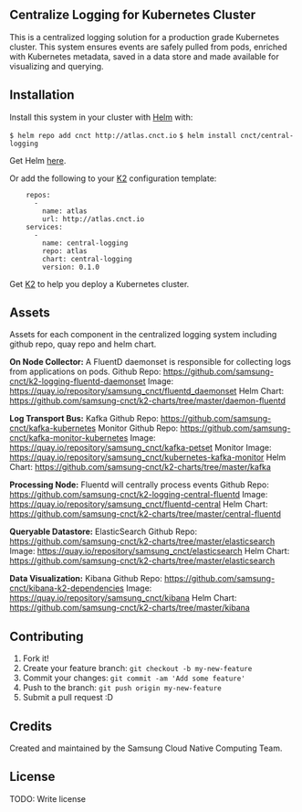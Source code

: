 ## Centralize Logging for Kubernetes Cluster
This is a centralized logging solution for a production grade Kubernetes cluster. This system ensures events are safely pulled from pods, enriched with Kubernetes metadata, saved in a data store and made available for visualizing and querying.

## Installation
Install this system in your cluster with [Helm](https://github.com/kubernetes/helm) with: 

```$ helm repo add cnct http://atlas.cnct.io```
```$ helm install cnct/central-logging```

Get Helm [here](https://github.com/kubernetes/helm/blob/master/docs/install.md).

Or add the following to your [K2](https://github.com/samsung-cnct/k2) configuration template:

```  clusterServices:
    repos:
      -
        name: atlas
        url: http://atlas.cnct.io
    services:
      -
        name: central-logging
        repo: atlas
        chart: central-logging
        version: 0.1.0 
```

Get [K2](https://github.com/samsung-cnct/k2) to help you deploy a Kubernetes cluster.

## Assets
Assets for each component in the centralized logging system including github repo, quay repo and helm chart. 

**On Node Collector:** A FluentD daemonset is responsible for collecting logs from applications on pods.
Github Repo: https://github.com/samsung-cnct/k2-logging-fluentd-daemonset
Image: https://quay.io/repository/samsung_cnct/fluentd_daemonset
Helm Chart: https://github.com/samsung-cnct/k2-charts/tree/master/daemon-fluentd

**Log Transport Bus:** Kafka 
Github Repo: https://github.com/samsung-cnct/kafka-kubernetes
Monitor Github Repo: https://github.com/samsung-cnct/kafka-monitor-kubernetes
Image: https://quay.io/repository/samsung_cnct/kafka-petset
Monitor Image: https://quay.io/repository/samsung_cnct/kubernetes-kafka-monitor
Helm Chart: https://github.com/samsung-cnct/k2-charts/tree/master/kafka

**Processing Node:** Fluentd will centrally process events
Github Repo: https://github.com/samsung-cnct/k2-logging-central-fluentd
Image: https://quay.io/repository/samsung_cnct/fluentd-central
Helm Chart: https://github.com/samsung-cnct/k2-charts/tree/master/central-fluentd

**Queryable Datastore:** ElasticSearch
Github Repo: https://github.com/samsung-cnct/k2-charts/tree/master/elasticsearch
Image: https://quay.io/repository/samsung_cnct/elasticsearch
Helm Chart: https://github.com/samsung-cnct/k2-charts/tree/master/elasticsearch

**Data Visualization:** Kibana
Github Repo: https://github.com/samsung-cnct/kibana-k2-dependencies
Image: https://quay.io/repository/samsung_cnct/kibana
Helm Chart: https://github.com/samsung-cnct/k2-charts/tree/master/kibana

## Contributing

1. Fork it!
2. Create your feature branch: `git checkout -b my-new-feature`
3. Commit your changes: `git commit -am 'Add some feature'`
4. Push to the branch: `git push origin my-new-feature`
5. Submit a pull request :D

## Credits

Created and maintained by the Samsung Cloud Native Computing Team.

## License

TODO: Write license
